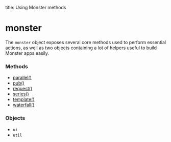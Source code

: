 title: Using Monster methods

# monster
The `monster` object exposes several core methods used to perform essential actions, as well as two objects containing a lot of helpers useful to build Monster apps easily.

### Methods
* [parallel()][parallel]
* [pub()][pub]
* [request()][request]
* [series()][series]
* [template()][template]
* [waterfall()][waterfall]

### Objects
* `ui`
* `util`

[parallel]: monster/parallel().md
[pub]: monster/pub().md
[request]: monster/request().md
[series]: monster/series().md
[template]: monster/template().md
[waterfall]: monster/waterfall().md
